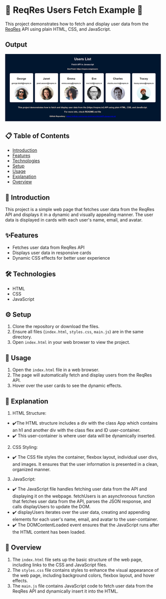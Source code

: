 # 🎉 ReqRes Users Fetch Example 🎉

This project demonstrates how to fetch and display user data from the [ReqRes](https://reqres.in/) API using plain HTML, CSS, and JavaScript.

## Output

<img src="./output.png"> 

## 📋 Table of Contents

- [Introduction](#introduction)
- [Features](#features)
- [Technologies](#technologies)
- [Setup](#setup)
- [Usage](#usage)
- [Explanation](#Explanation)
- [Overview](#Overview)

## 🌟 Introduction

This project is a simple web page that fetches user data from the ReqRes API and displays it in a dynamic and visually appealing manner. The user data is displayed in cards with each user's name, email, and avatar.

## ✨Features

- Fetches user data from ReqRes API
- Displays user data in responsive cards
- Dynamic CSS effects for better user experience

## 🛠️ Technologies

- HTML
- CSS
- JavaScript

## ⚙️ Setup

1. Clone the repository or download the files.
2. Ensure all files (`index.html`, `styles.css`, `main.js`) are in the same directory.
3. Open `index.html` in your web browser to view the project.

## 🚀 Usage

1. Open the `index.html` file in a web browser.
2. The page will automatically fetch and display users from the ReqRes API.
3. Hover over the user cards to see the dynamic effects.

## 📲 Explanation

1. HTML Structure:

- ✔️The HTML structure includes a div with the class App which contains an h1 and another div with the class flex and ID user-container.
- ✔️ This user-container is where user data will be dynamically inserted.

2. CSS Styling:

- ✔️ The CSS file styles the container, flexbox layout, individual user divs, and images. It ensures that the user information is presented in a clean, organized manner.

3. JavaScript:

- ✔️ The JavaScript file handles fetching user data from the API and displaying it on the webpage.
  fetchUsers is an asynchronous function that fetches user data from the API, parses the JSON response, and calls displayUsers to update the DOM.
- ✔️ displayUsers iterates over the user data, creating and appending elements for each user's name, email, and avatar to the user-container.
- ✔️ The DOMContentLoaded event ensures that the JavaScript runs after the HTML content has been loaded.

## 🔦 Overview

1. The `index.html` file sets up the basic structure of the web page, including links to the CSS and JavaScript files.
2. The `styles.css` file contains styles to enhance the visual appearance of the web page, including background colors, flexbox layout, and hover effects.
3. The `main.js` file contains JavaScript code to fetch user data from the ReqRes API and dynamically insert it into the HTML.

